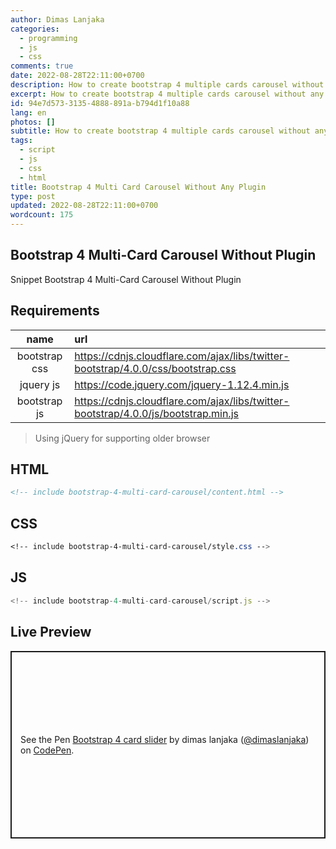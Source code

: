 ```yaml
---
author: Dimas Lanjaka
categories:
  - programming
  - js
  - css
comments: true
date: 2022-08-28T22:11:00+0700
description: How to create bootstrap 4 multiple cards carousel without any plugin
excerpt: How to create bootstrap 4 multiple cards carousel without any plugin
id: 94e7d573-3135-4888-891a-b794d1f10a88
lang: en
photos: []
subtitle: How to create bootstrap 4 multiple cards carousel without any plugin
tags:
  - script
  - js
  - css
  - html
title: Bootstrap 4 Multi Card Carousel Without Any Plugin
type: post
updated: 2022-08-28T22:11:00+0700
wordcount: 175
---
```


## Bootstrap 4 Multi-Card Carousel Without Plugin
Snippet Bootstrap 4 Multi-Card Carousel Without Plugin

## Requirements
| name | url |
| :---: | :--- |
| bootstrap css | https://cdnjs.cloudflare.com/ajax/libs/twitter-bootstrap/4.0.0/css/bootstrap.css |
| jquery js | https://code.jquery.com/jquery-1.12.4.min.js |
| bootstrap js | https://cdnjs.cloudflare.com/ajax/libs/twitter-bootstrap/4.0.0/js/bootstrap.min.js |

> Using jQuery for supporting older browser

## HTML
```html
<!-- include bootstrap-4-multi-card-carousel/content.html -->
```

## CSS
```css
<!-- include bootstrap-4-multi-card-carousel/style.css -->
```

## JS
```js
<!-- include bootstrap-4-multi-card-carousel/script.js -->
```

## Live Preview

<p class="codepen" data-height="300" data-theme-id="dark" data-default-tab="result" data-slug-hash="ExaEPLJ" data-preview="true" data-editable="true" data-user="dimaslanjaka" style="height: 300px; box-sizing: border-box; display: flex; align-items: center; justify-content: center; border: 2px solid; margin: 1em 0; padding: 1em;">
  <span>See the Pen <a href="https://codepen.io/dimaslanjaka/pen/ExaEPLJ" rel="nofollow noopener">
  Bootstrap 4 card slider</a> by dimas lanjaka (<a rel="nofollow noopener" href="https://codepen.io/dimaslanjaka">@dimaslanjaka</a>)
  on <a href="https://codepen.io">CodePen</a>.</span>
</p>
<script async src="https://cpwebassets.codepen.io/assets/embed/ei.js"></script>